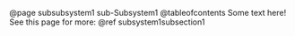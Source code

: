 @page subsubsystem1 sub-Subsystem1
@tableofcontents
Some text here! See this page for more:  @ref subsystem1subsection1